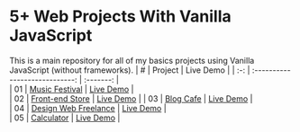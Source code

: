 # 5+ Web Projects With Vanilla JavaScript  

This is a main repository for all of my basics projects using Vanilla JavaScript (without frameworks).
|  #  |            Project             | Live Demo |
| :-: | :----------------------------: | :-------: |  
| 01  |       [Music Festival](https://github.com/kemilbeltre/vanillawebprojects/tree/main/musicfestival)       | [Live Demo](https://app-music-festival.netlify.app/)  |  
| 02  |       [Front-end Store](https://github.com/kemilbeltre/vanillawebprojects/tree/main/FRONTENDSTORE)       | [Live Demo](https://app-frontend-store.netlify.app/)  |
| 03  |       [Blog Cafe](https://github.com/kemilbeltre/vanillawebprojects/tree/main/blogcafe)       | [Live Demo](https://app-blog-cafe.netlify.app/)  |   
| 04  |       [Design Web Freelance](https://github.com/kemilbeltre/vanillawebprojects/tree/main/freelance-design)       | [Live Demo](https://app-web-freelance.netlify.app/)  |     
| 05  |       [Calculator](https://github.com/kemilbeltre/vanillawebprojects/tree/main/calculator)       | [Live Demo](https://app-custom-calculator.netlify.app/)  |     
